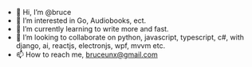 - 👋 Hi, I’m @bruce
- 👀 I’m interested in Go, Audiobooks, ect.
- 🌱 I’m currently learning to write more and fast.
- 💞️ I’m looking to collaborate on python, javascript, typescript, c#,  with django, ai, reactjs, electronjs, wpf, mvvm etc.
- 📫 How to reach me, bruceunx@gmail.com


